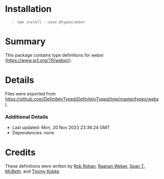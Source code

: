 # Installation
> `npm install --save @types/webxr`

# Summary
This package contains type definitions for webxr (https://www.w3.org/TR/webxr/).

# Details
Files were exported from https://github.com/DefinitelyTyped/DefinitelyTyped/tree/master/types/webxr.

### Additional Details
 * Last updated: Mon, 20 Nov 2023 23:36:24 GMT
 * Dependencies: none

# Credits
These definitions were written by [Rob Rohan](https://github.com/robrohan), [Raanan Weber](https://github.com/RaananW), [Sean T. McBeth](https://github.com/capnmidnight), and [Timmy Kokke](https://github.com/sorskoot).
